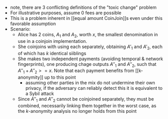 - note, there are 3 conflicting definitions of the "toxic change" problem
- For illustrative purposes, assume 0 fees are possible
- This is a problem inherent in [[equal amount CoinJoin]]s even under this favorable assumption
- Scenario:
	- Alice has 2 coins, $A_1$ and $A_2$, worth $x$, the smallest denomination in use in a coinjoin implementation.
	- She coinjoins with using each separately, obtaining $A'_1$ and $A'_2$, each of which has $k$ identical siiblings
	- She makes two independent payments (avoiding temporal & network fingerprints), one producing chage outputs $A''_1$ and $A''_2$, such that $A''_1 + A''_2 >= x$. Note that each payment benefits from [[k-anonymity]] up to this point
		- assuming other parties in the mix do not undermine their own privacy, if the adversary can reliably detect this it is equivalent to a Sybil attack
	- Since $A''_1$ and $A''_2$ cannot be coinjoined separately, they must be combined, necessarily linking them together in the worst case, as the $k$-anonymity analysis no longer holds from this point
